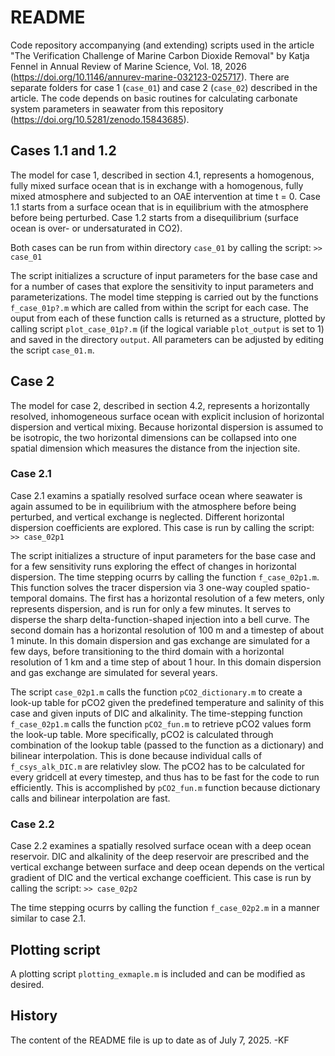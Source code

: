 # README

Code repository accompanying (and extending) scripts used in the article "The Verification Challenge of Marine Carbon Dioxide Removal" by Katja Fennel in Annual Review of Marine Science, Vol. 18, 2026 (https://doi.org/10.1146/annurev-marine-032123-025717). There are separate folders for case 1 (`case_01`) and case 2 (`case_02`) described in the article. The code depends on basic routines for calculating carbonate system parameters in seawater from this repository (https://doi.org/10.5281/zenodo.15843685).

## Cases 1.1 and 1.2

The model for case 1, described in section 4.1, represents a homogenous, fully mixed surface ocean that is in exchange with a homogenous, fully mixed atmosphere and subjected to an OAE intervention at time t = 0. Case 1.1 starts from a surface ocean that is in equilibrium with the atmosphere before being perturbed. Case 1.2 starts from a disequilibrium (surface ocean is over- or undersaturated in CO2). 

Both cases can be run from within directory `case_01` by calling the script: `>> case_01`

The script initializes a scructure of input parameters for the base case and for a number of cases that explore the sensitivity to input parameters and parameterizations. The model time stepping is carried out by the functions `f_case_01p?.m` which are called from within the script for each case. The ouput from each of these function calls is returned as a structure, plotted by calling script `plot_case_01p?.m` (if the logical variable `plot_output` is set to 1) and saved in the directory `output`. All parameters can be adjusted by editing the script `case_01.m`.  

## Case 2

The model for case 2, described in section 4.2, represents a horizontally resolved, inhomogeneous surface ocean with explicit inclusion of horizontal dispersion and vertical mixing. Because horizontal dispersion is assumed to be isotropic, the two horizontal dimensions can be collapsed into one spatial dimension which measures the distance from the injection site. 

### Case 2.1
Case 2.1 examins a spatially resolved surface ocean where seawater is again assumed to be in equilibrium with the atmosphere before being perturbed, and vertical exchange is neglected. Different horizontal dispersion coefficients are explored. This case is run by calling the script: `>> case_02p1`

The script initializes a structure of input parameters for the base case and for a few sensitivity runs exploring the effect of changes in horizontal dispersion. The time stepping ocurrs by calling the function `f_case_02p1.m`. This function solves the tracer dispersion via 3 one-way coupled spatio-temporal domains. The first has a horizontal resolution of a few meters, only represents dispersion, and is run for only a few minutes. It serves to disperse the sharp delta-function-shaped injection into a bell curve. The second domain has a horizontal resolution of 100 m and a timestep of about 1 minute. In this domain dispersion and gas exchange are simulated for a few days, before transitioning to the third domain with a horizontal resolution of 1 km and a time step of about 1 hour. In this domain dispersion and gas exchange are simulated for several years.

The script `case_02p1.m` calls the function `pCO2_dictionary.m` to create a look-up table for pCO2 given the predefined temperature and salinity of this case and given inputs of DIC and alkalinity. The time-stepping function `f_case_02p1.m` calls the function `pCO2_fun.m` to retrieve pCO2 values form the look-up table. More specifically, pCO2 is calculated through combination of the lookup table (passed to the function as a dictionary) and bilinear interpolation. This is done because individual calls of `f_csys_alk_DIC.m` are relativley slow. The pCO2 has to be calculated for every gridcell at every timestep, and thus has to be fast for the code to run efficiently. This is accomplished by `pCO2_fun.m` function because dictionary calls and bilinear interpolation are fast. 

### Case 2.2
Case 2.2 examines a spatially resolved surface ocean with a deep ocean reservoir. DIC and alkalinity of the deep reservoir are prescribed and the vertical exchange between surface and deep ocean depends on the vertical gradient of DIC and the vertical exchange coefficient. This case is run by calling the script: `>> case_02p2`

The time stepping ocurrs by calling the function `f_case_02p2.m` in a manner similar to case 2.1. 


## Plotting script
A plotting script `plotting_exmaple.m` is included and can be modified as desired.


## History
The content of the README file is up to date as of July 7, 2025. -KF














